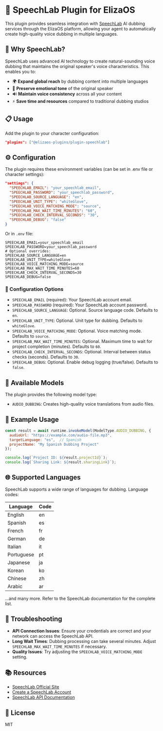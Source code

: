 # 🤖 SpeechLab Plugin for ElizaOS

This plugin provides seamless integration with [SpeechLab](https://speechlab.ai) AI dubbing services through the ElizaOS platform, allowing your agent to automatically create high-quality voice dubbing in multiple languages.

## 🌟 Why SpeechLab?

SpeechLab uses advanced AI technology to create natural-sounding voice dubbing that maintains the original speaker's voice characteristics. This enables you to:

- 🌍 **Expand global reach** by dubbing content into multiple languages
- 🎯 **Preserve emotional tone** of the original speaker
- 🔊 **Maintain voice consistency** across all your content
- ⚡ **Save time and resources** compared to traditional dubbing studios

## 📋 Usage

Add the plugin to your character configuration:

```json
"plugins": ["@elizaos-plugins/plugin-speechlab"]
```

## ⚙️ Configuration

The plugin requires these environment variables (can be set in .env file or character settings):

```json
"settings": {
  "SPEECHLAB_EMAIL": "your_speechlab_email",
  "SPEECHLAB_PASSWORD": "your_speechlab_password",
  "SPEECHLAB_SOURCE_LANGUAGE": "en",
  "SPEECHLAB_UNIT_TYPE": "whiteGlove",
  "SPEECHLAB_VOICE_MATCHING_MODE": "source",
  "SPEECHLAB_MAX_WAIT_TIME_MINUTES": "60",
  "SPEECHLAB_CHECK_INTERVAL_SECONDS": "30",
  "SPEECHLAB_DEBUG": "false"
}
```

Or in `.env` file:

```
SPEECHLAB_EMAIL=your_speechlab_email
SPEECHLAB_PASSWORD=your_speechlab_password
# Optional overrides:
SPEECHLAB_SOURCE_LANGUAGE=en
SPEECHLAB_UNIT_TYPE=whiteGlove
SPEECHLAB_VOICE_MATCHING_MODE=source
SPEECHLAB_MAX_WAIT_TIME_MINUTES=60
SPEECHLAB_CHECK_INTERVAL_SECONDS=30
SPEECHLAB_DEBUG=false
```

### 🔑 Configuration Options

- `SPEECHLAB_EMAIL` (required): Your SpeechLab account email.
- `SPEECHLAB_PASSWORD` (required): Your SpeechLab account password.
- `SPEECHLAB_SOURCE_LANGUAGE`: Optional. Source language code. Defaults to `en`.
- `SPEECHLAB_UNIT_TYPE`: Optional. Unit type for dubbing. Defaults to `whiteGlove`.
- `SPEECHLAB_VOICE_MATCHING_MODE`: Optional. Voice matching mode. Defaults to `source`.
- `SPEECHLAB_MAX_WAIT_TIME_MINUTES`: Optional. Maximum time to wait for project completion (minutes). Defaults to `60`.
- `SPEECHLAB_CHECK_INTERVAL_SECONDS`: Optional. Interval between status checks (seconds). Defaults to `30`.
- `SPEECHLAB_DEBUG`: Optional. Enable debug logging (true/false). Defaults to `false`.

## 🔄 Available Models

The plugin provides the following model type:

- `AUDIO_DUBBING`: Creates high-quality voice translations from audio files.

## 📝 Example Usage

```javascript
const result = await runtime.invokeModel(ModelType.AUDIO_DUBBING, {
  audioUrl: "https://example.com/audio-file.mp3",
  targetLanguage: "es",  // Spanish
  projectName: "My Spanish Dubbing Project"
});

console.log(`Project ID: ${result.projectId}`);
console.log(`Sharing Link: ${result.sharingLink}`);
```

## 🌐 Supported Languages

SpeechLab supports a wide range of languages for dubbing. Language codes:

| Language | Code |
|----------|------|
| English  | en   |
| Spanish  | es   |
| French   | fr   |
| German   | de   |
| Italian  | it   |
| Portuguese | pt  |
| Japanese | ja   |
| Korean   | ko   |
| Chinese  | zh   |
| Arabic   | ar   |

...and many more. Refer to the SpeechLab documentation for the complete list.

## 🔧 Troubleshooting

- **API Connection Issues**: Ensure your credentials are correct and your network can access the SpeechLab API.
- **Long Wait Times**: Dubbing processing can take several minutes. Adjust `SPEECHLAB_MAX_WAIT_TIME_MINUTES` if necessary.
- **Quality Issues**: Try adjusting the `SPEECHLAB_VOICE_MATCHING_MODE` setting.

## 📚 Resources

- [SpeechLab Official Site](https://speechlab.ai)
- [Create a SpeechLab Account](https://speechlab.ai/signup)
- [SpeechLab API Documentation](https://docs.speechlab.ai)

## 📄 License

MIT 